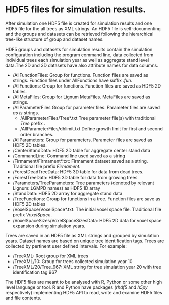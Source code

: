 # HDF5 files for simulation results.

After simulation one HDF5 file is created for simulation results
and one HDF5 file for the all trees as XML strings.  An HDF5 file
is self-documenting and the groups and datasets can be retrieved
following the hierarchical tree-like structure of group and dataset names. 

HDF5 groups and datasets for simulation results contain the simulation configuration
including the program command line, data collected from individual trees each simulation year
as well as aggregate stand level data.The 2D and 3D datasets have also attribute
names for data columns.

- /AllFunctionFiles: Group for functions. Function files are saved as strings.
   Function files under AllFunctions have suffix *.fun*.
- /AllFunctions: Group for functions. Function files are saved as HDF5 2D tables.
- /AllMetaFiles: Group for Lignum MetaFiles. MetaFiles are saved as strings.
- /AllParameterFiles Group for parameter files. Parameter files are saved *as is* strings.
  - /AllParameterFiles/Tree*.txt Tree parameter file(s) with traditional *Tree* prefix .
  - /AllParameterFiles/dhlimit.txt Define growth limit for first and second order branches.
- /AllParameters: Group for parameters. Parameter files are saved as HDF5 2D tables.
- /CenterStandData: HDF5 2D table for aggregate center stand data
- /CommandLine: Command line used saved as a string
- /Firmament/Firmament*.txt: Firmament dataset saved as a string. Traditional file prefix *Firmament*. 
- /ForestDeadTreeData: HDF5 3D table for data from dead trees.
- /ForestTreeData: HDF5 3D table for data from growing trees
- /Parameters/TreeParameters: Tree parameters (denoted by relevant Lignum::LGMPD names) as HDF5 1D array
- /StandData: HDF5 2D array for aggregate stand data
- /TreeFunctions: Group for functions in a tree. Function files are save as HDF5 2D tables
- /VoxelSpace/VoxelSpace*.txt: The initial voxel space file. Traditional file prefix *VoxelSpace*.
- /VoxelSpaceSizes/VoxelSpaceSizesData: HDF5 2D data for voxel space expansion during simulation years.

Trees are saved in an HDF5 file as XML strings and grouped by simulation years. Dataset names are
based on unique tree identification tags. Trees are collected by pertinent user defined intervals. For example:

- /TreeXML: Root group for XML trees
- /TreeXML/10: Group for trees collected simulation year 10
- /TreeXML/20/Tree_967: XML string for tree simulation year 20 with tree identification tag 967

The HDF5 files are meant to be analysed with R, Python or some other high level language or tool.
R and Python have packages (*rhdf5* and *h5py* respectively) implementing HDF5 API to read, write and examine
HDF5 files and file contents.
